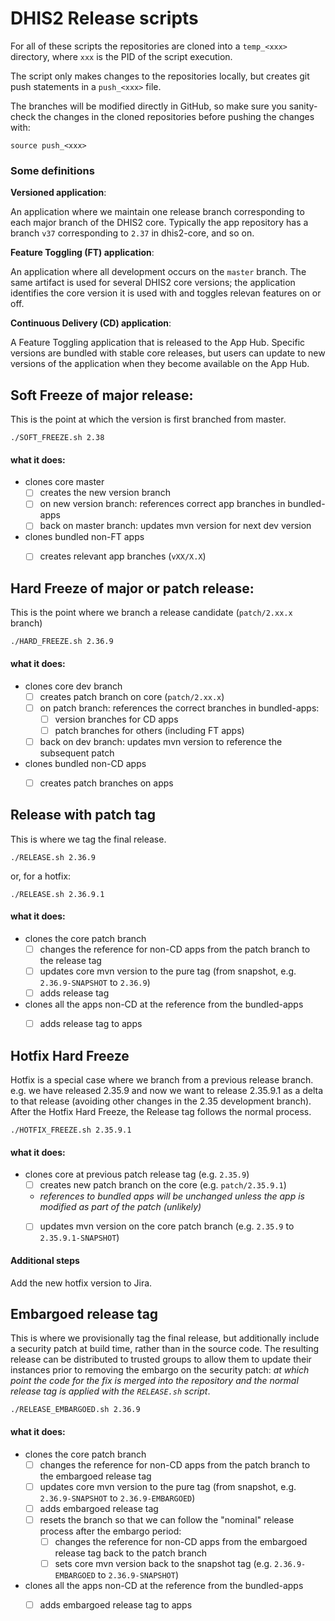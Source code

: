 # DHIS2 Release scripts

For all of these scripts the repositories are cloned into a `temp_<xxx>` directory, where `xxx` is the PID of the script execution.

The script only makes changes to the repositories locally, but creates git push statements in a `push_<xxx>` file.

The branches will be modified directly in GitHub, so make sure you sanity-check the changes in the cloned repositories before pushing the changes with:

```
source push_<xxx>
```

### Some definitions

**Versioned application**:

An application where we maintain one release branch corresponding to each major branch of the DHIS2 core. Typically the app repository has a branch `v37` corresponding to `2.37` in dhis2-core, and so on.

**Feature Toggling (FT) application**:

An application where all development occurs on the `master` branch. The same artifact is used for several DHIS2 core versions; the application identifies the core version it is used with and toggles relevan features on or off.

**Continuous Delivery (CD) application**:

A Feature Toggling application that is released to the App Hub. Specific versions are bundled with stable core releases, but users can update to new versions of the application when they become available on the App Hub.


## Soft Freeze of major release:

   This is the point at which the version is first branched from master.

   
   ```
   ./SOFT_FREEZE.sh 2.38
   ```

#### what it does:


- clones core master
  - [ ] creates the new version branch
  - [ ] on new version branch: references correct app branches in bundled-apps 
  - [ ] back on master branch: updates mvn version for next dev version
- clones bundled non-FT apps
  - [ ] creates relevant app branches (`vXX/X.X`)
   

## Hard Freeze of major or patch release:

   This is the point where we branch a release candidate (`patch/2.xx.x` branch)

   ```
   ./HARD_FREEZE.sh 2.36.9
   ```

#### what it does:

- clones core dev branch
  - [ ] creates patch branch on core (`patch/2.xx.x`)
  - [ ] on patch branch: references the correct branches in bundled-apps:
    - [ ] version branches for CD apps
    - [ ] patch branches for others (including FT apps)
  - [ ] back on dev branch: updates mvn version to reference the subsequent patch
- clones bundled non-CD apps
  - [ ] creates patch branches on apps


## Release with patch tag
   
   This is where we tag the final release. 

   ```
   ./RELEASE.sh 2.36.9

   ```

  or, for a hotfix:
  
  ```
  ./RELEASE.sh 2.36.9.1
  ```

#### what it does:

- clones the core patch branch
    - [ ] changes the reference for non-CD apps from the patch branch to the release tag
    - [ ] updates core mvn version to the pure tag (from snapshot, e.g. `2.36.9-SNAPSHOT` to `2.36.9`)
    - [ ] adds release tag
- clones all the apps non-CD at the reference from the bundled-apps
    - [ ] adds release tag to apps



## Hotfix Hard Freeze
   
   Hotfix is a special case where we branch from a previous release branch. e.g. we have released 2.35.9 and now we want to release 2.35.9.1 as a delta to that release (avoiding other changes in the 2.35 development branch).  
   After the Hotfix Hard Freeze, the Release tag follows the normal process.

   ```
   ./HOTFIX_FREEZE.sh 2.35.9.1
   ```

#### what it does:

- clones core at previous patch release tag (e.g. `2.35.9`)
  - [ ] creates new patch branch on the core (e.g. `patch/2.35.9.1`)
  - *references to bundled apps will be unchanged unless the app is modified as part of the patch (unlikely)*
  - [ ] updates mvn version on the core patch branch (e.g. `2.35.9` to `2.35.9.1-SNAPSHOT`)


#### Additional steps

Add the new hotfix version to Jira.


## Embargoed release tag
   
  This is where we provisionally tag the final release, but additionally include a security patch at build time, rather than in the source code. The resulting release can be distributed to trusted groups to allow them to update their instances prior to removing the embargo on the security patch: *at which point the code for the fix is merged into the repository and the normal release tag is applied with the `RELEASE.sh` script*. 

  ```
  ./RELEASE_EMBARGOED.sh 2.36.9
  ```

#### what it does:

- clones the core patch branch
    - [ ] changes the reference for non-CD apps from the patch branch to the embargoed release tag
    - [ ] updates core mvn version to the pure tag (from snapshot, e.g. `2.36.9-SNAPSHOT` to `2.36.9-EMBARGOED`)
    - [ ] adds embargoed release tag
    - [ ] resets the branch so that we can follow the "nominal" release process after the embargo period:
        - [ ] changes the reference for non-CD apps from the embargoed release tag back to the patch branch
        - [ ] sets core mvn version back to the snapshot tag (e.g. `2.36.9-EMBARGOED` to `2.36.9-SNAPSHOT`)
- clones all the apps non-CD at the reference from the bundled-apps
    - [ ] adds embargoed release tag to apps


